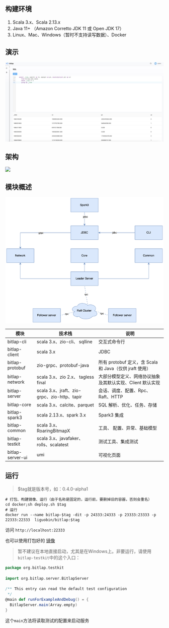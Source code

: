 ## 构建环境

1. Scala 3.x、Scala 2.13.x
2. Java 11+ （Amazon Corretto JDK 11 或 Open JDK 17）
3. Linux、Mac、Windows（暂时不支持读写数据）、Docker

## 演示

![bitlap sql](bitlap_sql.jpg)

## 架构

![](http://ice-img.dreamylost.cn/2021-08-01-165808.png)

## 模块概述

![](bitlap_structure.png)

| 模块               | 技术栈                                     | 说明                                         |
|------------------|-----------------------------------------|--------------------------------------------|
| bitlap-cli       | scala 3.x、zio-cli、 sqlline              | 交互式命令行                                     |
| bitlap-client    | scala 3.x                               | JDBC                                       |
| bitlap-protobuf  | zio-grpc、protobuf-java                  | 所有 protobuf 定义，含 Scala 和 Java（仅供 jraft 使用） |
| bitlap-network   | scala 3.x、zio 2.x、 tagless final        | 大部分模型定义、网络协议抽象及其默认实现、Client 默认实现           |
| bitlap-server    | scala 3.x、jraft、zio-grpc、zio-http、tapir | 会话、调度、配置、Rpc、Raft、HTTP                     |
| bitlap-core      | scala 3.x、calcite、parquet               | SQL 解析、优化、任务、存储                            |
| bitlap-spark3    | scala 2.13.x、spark 3.x                  | Spark3 集成                                  |
| bitlap-common    | scala 3.x、 RoaringBitmapX               | 工具、 配置、异常、基础模型                             |
| bitlap-testkit   | scala 3.x、javafaker、rolls、scalatest     | 测试工具、集成测试                                  |
| bitlap-server-ui | umi                                     | 可视化页面                                      |

## 运行

> $tag就是版本号，如：0.4.0-alpha1
```
# 打包、构建镜像、运行（由于名称是固定的，运行前，要删掉旧的容器，否则会重名）
cd docker;sh deploy.sh $tag
# 运行
docker run --name bitlap-$tag -dit -p 24333:24333 -p 23333:23333 -p 22333:22333  liguobin/bitlap:$tag
```
访问 `http://localhost:22333`

也可以使用打包好的 [镜像](https://hub.docker.com/r/liguobin/bitlap/tags)

> 暂不建议在本地直接启动，尤其是在Windows上。非要运行，请使用`bitlap-testkit`中的这个入口：
```scala
package org.bitlap.testkit

import org.bitlap.server.BitlapServer

/** This entry can read the default test configuration
 */
@main def runForExampleAndDebug() = {
  BitlapServer.main(Array.empty)
}
```

这个`main`方法将读取测试的配置来启动服务